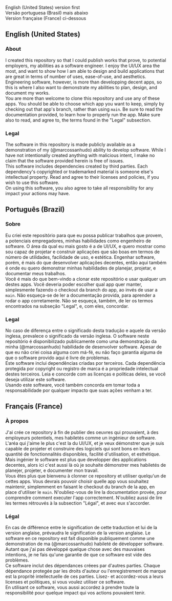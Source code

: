 English (United States) version first  
Versão portuguesa (Brasil) mais abaixo  
Version française (France) ci-dessous  

## English (United States)
### About
I created this repository so that I could publish works that prove, to potential employers, my abilities as a software engineer. I enjoy the UI/UX area the most, and want to show how I am able to design and build applications that are great in terms of number of uses, ease-of-use, and aesthetics. Engineering software, however, is more than developping decent apps, so this is where I also want to demonstrate my abilities to plan, design, and document my works.  
You are more than welcome to clone this repository and use any of these apps. You should be able to choose which app you want to keep, simply by checking out that app's branch, rather than using `main`. Be sure to read the documentation provided, to learn how to properly run the app. Make sure also to read, and agree to, the terms found in the "Legal" subsection.
### Legal
The software in this repository is made publicly available as a demonstration of my (@marcossanhudo) ability to develop software. While I have not intentionally created anything with malicious intent, I make no claim that the software provided herein is free of issues.  
This software includes dependencies created by third parties. Each dependency's copyrighted or trademarked material is someone else's intellectual property. Read and agree to their licenses and policies, if you wish to use this software.  
On using this software, you also agree to take all responsibility for any impact your actions may have.

## Português (Brazil)
### Sobre
Eu criei este repositório para que eu possa publicar trabalhos que provem, a potenciais empregadores, minhas habilidades como engenheiro de software. O área da qual eu mais gosto é a de UI/UX, e quero mostrar como sou capaz de projetar e construir aplicações que são boas em termos de número de utilidades, facilidade de uso, e estética. Engenhar software, porém, é mais do que desenvolver aplicações decentes, então aqui também é onde eu quero demonstrar minhas habilidades de planejar, projetar, e documentar meus trabalhos.  
Você é mais do que bem-vindo a clonar este repositório e usar qualquer um destes apps. Você deveria poder escolher qual app quer manter, simplesmente fazendo o checkout da branch do app, ao invés de usar a `main`. Não esqueça-se de ler a documentação provida, para aprender a rodar o app corretamente. Não se esqueça, também, de ler os termos encontrados na subseção "Legal", e, com eles, concordar.
### Legal
No caso de diferença entre o significado desta tradução e aquele da versão inglesa, prevalece o significado da versão inglesa.
O software neste repositório é disponibilizado publicamente como uma demonstração da minha (@marcossanhudo) habilidade de desenvolver software. Apesar de que eu não criei coisa alguma com má-fé, eu não faço garantia alguma de que o software provido aqui é livre de problemas.  
Este software inclui dependências criadas por terceiros. Cada dependência protegida por copyright ou registro de marca é a propriedade intelectual destes terceiros. Leia e concorde com as licenças e políticas deles, se você deseja utilizar este software.  
Usando este software, você também concorda em tomar toda a responsabilidade por qualquer impacto que suas ações venham a ter.

## Français (France)
### À propos
J'ai crée ce repository à fin de publier des oeuvres qui prouvaient, à des employeurs potentiels, mes habiletés comme un ingénieur de software. L'aréa qui j'aime le plus c'est la du UI/UX, et je veux démonstrer que je suis capable de projeter et construire des logiciels qui sont bons en leurs quantité de fonctionnalités disponibles, facilité d'utilisation, et esthétique. Mais ingénier le software est plus que developper des applications decentes, alors ici c'est aussi là où je souhaite démonstrer mes habiletés de planejer, projeter, e documenter mon travail.  
Vous êtes plus que bienvenu à clonner ce repository et utiliser quelqu'un de cettes apps. Vous devrais pouvoir choisir quelle app vous souhaitez maintenir, simplemment en faisant le checkout du branch de la app, en place d'utiliser le `main`. N'oubliez-vous de lire la documentation provée, pour comprendre comment executer l'app correctement. N'oubliez aussi de lire les termes rétrouvés à la subsection "Légal", et avec eux s'accorder.
### Légal
En cas de différence entre le signification de cette traduction et lui de la version anglaise, prévaudra le signification de la version anglaise.
Le software en ce repository est fait disponible publiquement comme une demonstration de ma (@marcossanhudo) habileté de développer software. Autant que j'ai pas développé quelque chose avec des mauvaises intentions, je ne fais qu'une garantie de que ce software est vide des problèmes.  
Ce software inclut des dépendances créees par d'autres parties. Chaque dépendance protegée par les droits d'auteur ou l'enregistrement de marque est la proprité intellectuelle de ces parties. Lisez- et accordez-vous a leurs licenses et politiques, si vous voulez utiliser ce software.  
En utilisant ce software, vous aussi accordez à prendre toute la responsibilité pour quelque impact qui vos actions pouvaient tenir.
